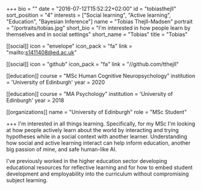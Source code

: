 +++
bio = ""
date = "2016-07-12T15:52:22+02:00"
id = "tobiasthejll"
sort_position = "4"
interests = ["Social learning", "Active learning", "Education", "Bayesian Inference"]
name = "Tobias Thejll-Madsen"
portrait = "/portraits/tobias.jpg"
short_bio = "I'm interested in how people learn by themselves and in social settings"
short_name = "Tobias"
title = "Tobias"

[[social]]
    icon = "envelope"
    icon_pack = "fa"
    link = "mailto:s1411408@ed.ac.uk"

[[social]]
    icon = "github"
    icon_pack = "fa"
    link = "//github.com/tthejll"

[[education]]
    course = "MSc Human Cognitive Neuropsychology"
    institution = 'University of Edinburgh'
    year = 2020

[[education]]
    course = "MA Psychology"
    institution = 'University of Edinburgh'
    year = 2018

[[organizations]]
    name = "University of Edinburgh"
    role = "MSc Student"

+++
I'm interested in all things learning.  Specifically, for my MSc I'm looking at how people actively learn about the world by interacting and trying hypotheses while in a social context with another learner.  Understanding how social and active learning interact can help inform education, another big passion of mine, and safe human-like AI. 

I've previously worked in the higher education sector developing educational resources for reflective learning and for how to embed student development and employability into the curriculum without compromising subject learning. 

